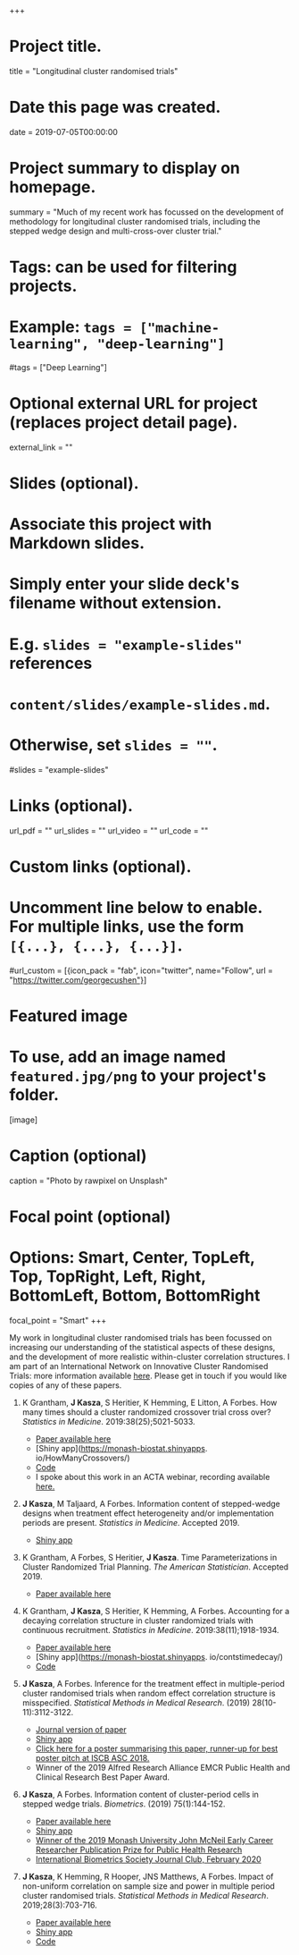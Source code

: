 +++
# Project title.
title = "Longitudinal cluster randomised trials"

# Date this page was created.
date = 2019-07-05T00:00:00

# Project summary to display on homepage.
summary = "Much of my recent work has focussed on the development of methodology for longitudinal cluster randomised trials, including the stepped wedge design and multi-cross-over cluster trial."

# Tags: can be used for filtering projects.
# Example: `tags = ["machine-learning", "deep-learning"]`
#tags = ["Deep Learning"]

# Optional external URL for project (replaces project detail page).
external_link = ""

# Slides (optional).
#   Associate this project with Markdown slides.
#   Simply enter your slide deck's filename without extension.
#   E.g. `slides = "example-slides"` references 
#   `content/slides/example-slides.md`.
#   Otherwise, set `slides = ""`.
#slides = "example-slides"

# Links (optional).
url_pdf = ""
url_slides = ""
url_video = ""
url_code = ""

# Custom links (optional).
#   Uncomment line below to enable. For multiple links, use the form `[{...}, {...}, {...}]`.
#url_custom = [{icon_pack = "fab", icon="twitter", name="Follow", url = "https://twitter.com/georgecushen"}]

# Featured image
# To use, add an image named `featured.jpg/png` to your project's folder. 
[image]
  # Caption (optional)
  caption = "Photo by rawpixel on Unsplash"
  
  # Focal point (optional)
  # Options: Smart, Center, TopLeft, Top, TopRight, Left, Right, BottomLeft, Bottom, BottomRight
  focal_point = "Smart"
+++

My work in longitudinal cluster randomised trials has been focussed on increasing our understanding of the statistical aspects of these designs, and the development of more realistic within-cluster correlation structures. I am part of an International Network on Innovative Cluster Randomised Trials: more information available [here](https://clustertrials-research.netlify.com/). Please get in touch if you would like copies of any of these papers. 


1. K Grantham, **J Kasza**, S Heritier, K Hemming,  E Litton, A Forbes. How many times should a cluster randomized crossover trial cross over? *Statistics in Medicine*. 2019:38(25);5021-5033.
        <ul>
        <li>[Paper available here](https://onlinelibrary.wiley.com/doi/abs/10.1002/sim.8349)</li>
            <li>[Shiny app](https://monash-biostat.shinyapps. io/HowManyCrossovers/)</li>
            <li> [Code](https://github.com/klgrantham/optimal-design/)</li>
            <li>I spoke about this work in an ACTA webinar, recording available [here.](https://clinicaltrialsalliance.org.au/resource/acta-hackathon-of-novel-trial-designs-part-two/)</li>
        </ul>


1. **J Kasza**, M Taljaard, A Forbes. Information content of stepped-wedge designs when treatment effect heterogeneity and/or implementation periods are present. *Statistics in Medicine*. Accepted 2019.
        <ul>
          <li>[Shiny app](https://monash-biostat.shinyapps.io/InfContentRedux/)</li>
        </ul>
1. K Grantham, A Forbes, S Heritier, **J Kasza**. Time Parameterizations in Cluster Randomized Trial Planning. *The American Statistician*. Accepted 2019.
        <ul>
        <li>[Paper available here](https://doi.org/10.1080/00031305.2019.1623072/)</li>
        </ul>
1. K Grantham, **J Kasza**, S Heritier, K Hemming, A Forbes. Accounting for a decaying correlation structure in cluster randomized trials with continuous recruitment. *Statistics in Medicine*. 2019:38(11);1918-1934.
        <ul>
        <li>[Paper available here](https://onlinelibrary.wiley.com/doi/abs/10.1002/sim.8089)</li>
            <li>[Shiny app](https://monash-biostat.shinyapps. io/contstimedecay/)</li>
            <li> [Code](https://github.com/klgrantham/conts-time-decay/)</li>
        </ul>
1. **J Kasza**, A Forbes. Inference for the treatment effect in multiple-period cluster randomised trials when random effect correlation structure is misspecified. *Statistical Methods in Medical Research*. (2019) 28(10-11):3112-3122.
        <ul>
            <li>[Journal version of paper](https://journals.sagepub.com/doi/abs/10.1177/0962280218797151) </li>
            <li>[Shiny app](https://monash-biostat.shinyapps.io/MisspecCorrStruct/)</li>
            <li> [Click here for a poster summarising this paper, runner-up for best poster pitch at ISCB ASC 2018.](/pdf/poster.pdf)</li>
            <li>Winner of the 2019 Alfred Research Alliance EMCR Public Health and Clinical Research Best Paper Award.</li>
        </ul>
1. **J Kasza**, A Forbes. Information content of cluster-period cells in stepped wedge trials. *Biometrics*. (2019) 75(1):144-152.
        <ul>
            <li>[Paper available here](https://onlinelibrary.wiley.com/doi/10.1111/biom.12959)</li>
            <li>[Shiny app](https://monash-biostat.shinyapps.io/informationcontent/)</li>
            <li>[Winner of the 2019 Monash University John McNeil Early Career Researcher Publication Prize for Public Health Research](https://bdi-newsletter.com/wp-content/uploads/2019/11/2019-ECR-and-ECR-Fellows-Publication-Prize-Winners.pdf)</li>
            <li>[International Biometrics Society Journal Club, February 2020](https://www.biometricsociety.org/education/journal-club/)</li>
        </ul>
        
1. **J Kasza**, K Hemming, R Hooper, JNS Matthews, A Forbes. Impact of non-uniform correlation on sample size and power in multiple period cluster randomised trials. *Statistical Methods in Medical Research*. 2019;28(3):703-716.
        <ul>
            <li>[Paper available here](https://journals.sagepub.com/doi/abs/10.1177/0962280217734981)</li>
            <li>[Shiny app](https://monash-biostat.shinyapps.io/NonUniformCorrelation)</li>
            <li>[Code](https://github.com/jkasza/NonUniformCorrelation)</li>
        </ul>